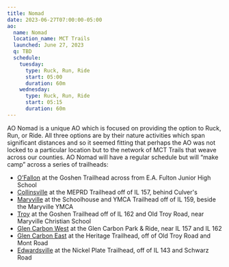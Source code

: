 ```yaml
---
title: Nomad
date: 2023-06-27T07:00:00-05:00
ao:
  name: Nomad
  location_name: MCT Trails
  launched: June 27, 2023
  q: TBD
  schedule:
    tuesday:
      type: Ruck, Run, Ride
      start: 05:00
      duration: 60m
    wednesday:
      type: Ruck, Run, Ride
      start: 05:15
      duration: 60m
---
```

AO Nomad is a unique AO which is focused on providing the option to Ruck, Run, or Ride.
All three options are by their nature activities which span significant distances and so it seemed fitting that perhaps the AO was not locked to a particular location but to the network of MCT Trails that weave across our counties.
AO Nomad will have a regular schedule but will “make camp” across a series of trailheads:

- [O’Fallon](https://goo.gl/maps/JQhFPwAVBya71Qac8) at the Goshen Trailhead across from E.A. Fulton Junior High School
- [Collinsville](https://goo.gl/maps/PBLbu43WUK7c2LKYA) at the MEPRD Trailhead off of IL 157, behind Culver's
- [Maryville](https://goo.gl/maps/v1dPtpuXb2pBbBaY6) at the Schoolhouse and YMCA Trailhead off of IL 159, beside the Maryville YMCA
- [Troy](https://goo.gl/maps/GgpWc7vijBxReXg57) at the Goshen Trailhead off of IL 162 and Old Troy Road, near Maryville Christian School
- [Glen Carbon West](https://goo.gl/maps/GjgEZjy7z6c7uWZC7) at the Glen Carbon Park & Ride, near IL 157 and IL 162
- [Glen Carbon East](https://goo.gl/maps/jFHs7n4gkDgeAtq97) at the Heritage Trailhead, off of Old Troy Road and Mont Road
- [Edwardsville](https://goo.gl/maps/15M6RbE141DKkJXz8) at the Nickel Plate Trailhead, off of IL 143 and Schwarz Road
